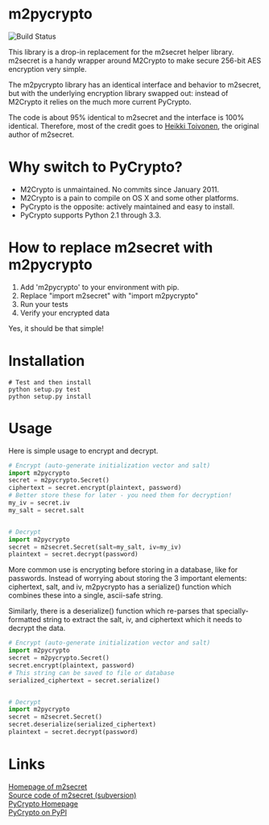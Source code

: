 m2pycrypto
==========

![Build Status](https://secure.travis-ci.org/carschar/m2pycrypto.png?branch=master)

This library is a drop-in replacement for the m2secret helper library.
m2secret is a handy wrapper around M2Crypto to make secure 256-bit AES
encryption very simple.

The m2pycrypto library has an identical interface and behavior to
m2secret, but with the underlying encryption library swapped out:
instead of M2Crypto it relies on the much more current PyCrypto.

The code is about 95% identical to m2secret and the interface is 100%
identical. Therefore, most of the credit goes to [Heikki Toivonen](http://www.heikkitoivonen.net/),
the original author of m2secret.


Why switch to PyCrypto?
=======================
* M2Crypto is unmaintained. No commits since January 2011.
* M2Crypto is a pain to compile on OS X and some other platforms.
* PyCrypto is the opposite: actively maintained and easy to install.
* PyCrypto supports Python 2.1 through 3.3.


How to replace m2secret with m2pycrypto
=======================================

1. Add 'm2pycrypto' to your environment with pip.
2. Replace "import m2secret" with "import m2pycrypto"
3. Run your tests
4. Verify your encrypted data

Yes, it should be that simple!


Installation
============
```
# Test and then install
python setup.py test
python setup.py install
```


Usage
=====
Here is simple usage to encrypt and decrypt.
```python
# Encrypt (auto-generate initialization vector and salt)
import m2pycrypto
secret = m2pycrypto.Secret()
ciphertext = secret.encrypt(plaintext, password)
# Better store these for later - you need them for decryption!
my_iv = secret.iv
my_salt = secret.salt


# Decrypt
import m2pycrypto
secret = m2secret.Secret(salt=my_salt, iv=my_iv)
plaintext = secret.decrypt(password)
```

More common use is encrypting before storing in a database, like 
for passwords. Instead of worrying about storing the 3 important
elements: ciphertext, salt, and iv, m2pycrypto has a serialize()
function which combines these into a single, ascii-safe string.

Similarly, there is a deserialize() function which re-parses that
specially-formatted string to extract the salt, iv, and ciphertext
which it needs to decrypt the data.

```python
# Encrypt (auto-generate initialization vector and salt)
import m2pycrypto
secret = m2pycrypto.Secret()
secret.encrypt(plaintext, password)
# This string can be saved to file or database
serialized_ciphertext = secret.serialize()


# Decrypt
import m2pycrypto
secret = m2secret.Secret()
secret.deserialize(serialized_ciphertext)
plaintext = secret.decrypt(password)
```


Links
=====
[Homepage of m2secret](http://www.heikkitoivonen.net/m2secret/)  
[Source code of m2secret (subversion)](http://svn.heikkitoivonen.net/svn/m2secret/trunk/)  
[PyCrypto Homepage](https://www.dlitz.net/software/pycrypto/)  
[PyCrypto on PyPI](https://pypi.python.org/pypi/pycrypto)  







